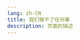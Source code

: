 ```yaml
---
lang: zh-CN
title: 我们做不了任何事
description: 页面的描述
---
```



<MusicPlayer musicId="27812410"
musicSrc="https://oss-xuxin.oss-cn-beijing.aliyuncs.com/blog/music/%EC%B5%9C%EC%8A%B9%ED%98%84%20-%20%EC%9A%B0%EB%A6%B0%20%EC%95%84%EB%AC%B4%EA%B2%83%EB%8F%84%20%ED%95%A0%20%EC%88%98%20%EC%97%86%EC%96%B4.mp3" style="margin:0 auto" theme="borealis"></MusicPlayer>

<br>


<Comment></Comment>
